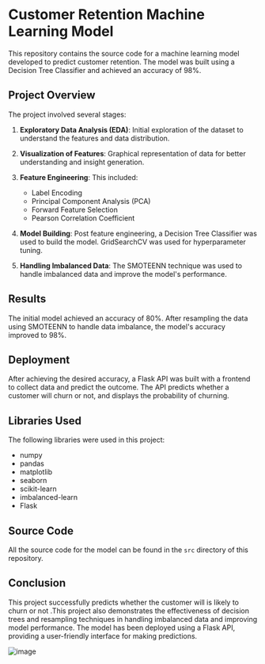 # Customer Retention Machine Learning Model

This repository contains the source code for a machine learning model developed to predict customer retention. The model was built using a Decision Tree Classifier and achieved an accuracy of 98%.

## Project Overview

The project involved several stages:

1. **Exploratory Data Analysis (EDA)**: Initial exploration of the dataset to understand the features and data distribution.

2. **Visualization of Features**: Graphical representation of data for better understanding and insight generation.

3. **Feature Engineering**: This included:
   - Label Encoding
   - Principal Component Analysis (PCA)
   - Forward Feature Selection
   - Pearson Correlation Coefficient

4. **Model Building**: Post feature engineering, a Decision Tree Classifier was used to build the model. GridSearchCV was used for hyperparameter tuning.

5. **Handling Imbalanced Data**: The SMOTEENN technique was used to handle imbalanced data and improve the model's performance.

## Results

The initial model achieved an accuracy of 80%. After resampling the data using SMOTEENN to handle data imbalance, the model's accuracy improved to 98%.

## Deployment

After achieving the desired accuracy, a Flask API was built with a frontend to collect data and predict the outcome. The API predicts whether a customer will churn or not, and displays the probability of churning.

## Libraries Used

The following libraries were used in this project:

- numpy
- pandas
- matplotlib
- seaborn
- scikit-learn
- imbalanced-learn
- Flask

## Source Code

All the source code for the model can be found in the `src` directory of this repository.

## Conclusion

This project successfully predicts whether the customer will is likely to churn or not .This project also demonstrates the effectiveness of decision trees and resampling techniques in handling imbalanced data and improving model performance. The model has been deployed using a Flask API, providing a user-friendly interface for making predictions.

![image](https://github.com/user-attachments/assets/52590d84-96d7-4b8d-af1e-0bd32f20e683)


